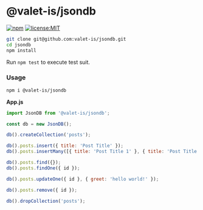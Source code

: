 # @valet-is/jsondb

[![npm](https://img.shields.io/npm/v/@valet-is/jsondb?style=flat-square)](https://www.npmjs.com/package/@valet-is/jsondb)
[![license:MIT](https://img.shields.io/npm/l/@valet-is/jsondb?style=flat-square)](https://github.com/valet-is/jsondb/blob/master/LICENSE)

```bash
git clone git@github.com:valet-is/jsondb.git
cd jsondb
npm install
```

Run `npm test` to execute test suit.

### Usage

```bash
npm i @valet-is/jsondb
```

**App.js**

```js
import JsonDB from '@valet-is/jsondb';

const db = new JsonDB();

db().createCollection('posts');

db().posts.insert({ title: 'Post Title' });
db().posts.insertMany([{ title: 'Post Title 1' }, { title: 'Post Title 2' }]);

db().posts.find({});
db().posts.findOne({ id });

db().posts.updateOne({ id }, { greet: 'hello world!' });

db().posts.remove({ id });

db().dropCollection('posts');
```
